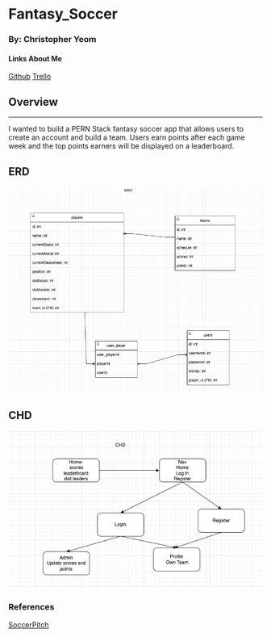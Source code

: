 # Fantasy_Soccer

### By: Christopher Yeom

#### Links About Me

[Github](https://github.com/Cyeom97/Fantasy_Soccer) [Trello](https://trello.com/b/eJ1U66G5/fantasy-soccer)

## **Overview**

---

I wanted to build a PERN Stack fantasy soccer app that allows users to create an account and build a team. Users earn points after each game week and the top points earners will be displayed on a leaderboard.

## **ERD**

![ERD](/images/Screenshot%202022-12-08%20at%209.25.23%20AM.png)

## **CHD**

![CHD](/images/Screenshot%202022-12-08%20at%209.18.35%20AM.png)

### References

[SoccerPitch](https://codepen.io/elliotbirch/pen/OaWYaK?editors=0110)
